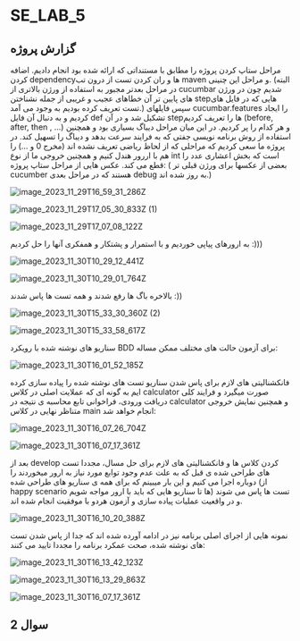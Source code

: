 # SE_LAB_5
<h2>گزارش پروژه
</h2>
مراحل ستاپ کردن پروژه را مطابق با مستنداتی که ارائه شده بود انجام دادیم. اضافه کردن dependencyها و ران کردن تست از درون تب maven و مراحل این چنینی. (البته در مراحل بعدتر مجبور به استفاده از ورژن بالاتری از cucumbar شدیم چون در ورژن های پایین تر آن خطاهای عجیب و غریبی از جمله نشناختن stepهایی که در فایل های تست تعریف کرده بودیم به وجود می آمد.)
سپس فایلهای cucumbar.features را ایجاد کردیم و به دنبال آن فایل def تشکیل شد و در آن stepها را تعریف کردیم (before, after, then , ...) و هر کدام را پر کردیم.
در این میان مراحل دیباگ بسیاری بود و همچنین استفاده از روش برنامه نویسی جفتی که به فرایند سرعت بدهد و دیباگ را تسهیل کند.
در پروژه ما سعی کردیم که مراحلی که از لحاظ ریاضی تعریف نشده اند (مخرج 0 و ...) را هم با اررور هندل کنیم و همچنین خروجی ما از نوع int است که بخش اعشاری عدد را قطع می کند.
عکس هایی از مراحل ستاپ پروژه: ( بعضی از عکسها برای ورژن قبلی تر cucumber هستند که در مراحل بعدی debug به روز شده اند.)

![image_2023_11_29T16_59_31_286Z](https://github.com/YasminKad/SE_LAB_51/assets/59180210/e3a1d3a1-88f3-48b4-ae4b-a53d766f80fd)

![image_2023_11_29T17_05_30_833Z (1)](https://github.com/YasminKad/SE_LAB_51/assets/59180210/baa9dc10-0874-496f-9f88-0293684a6b02)

![image_2023_11_29T17_07_08_122Z](https://github.com/YasminKad/SE_LAB_51/assets/59180210/10e0a84f-e54d-4606-91e9-849d1859666f)

به ارورهای پیاپی خوردیم و با استمرار و پشتکار و همفکری آنها را حل کردیم :)))

![image_2023_11_30T10_29_12_441Z](https://github.com/YasminKad/SE_LAB_51/assets/59180210/38e93824-a3ff-49b0-8eb3-c764ba2833b0)

![image_2023_11_30T10_29_01_764Z](https://github.com/YasminKad/SE_LAB_51/assets/59180210/fcabf5fe-20e0-49f1-926f-0ebe6908eeb8)

بالاخره باگ ها رفع شدند و همه تست ها پاس شدند :))

![image_2023_11_30T15_33_30_360Z (2)](https://github.com/YasminKad/SE_LAB_51/assets/59180210/343d841f-ced5-4e05-96dd-19eec70916ea)

![image_2023_11_30T15_33_58_617Z](https://github.com/YasminKad/SE_LAB_51/assets/59180210/68af8588-715d-401d-926c-7b24fb4d93ed)

سناریو های نوشته شده با رویکرد BDD برای آزمون حالت های مختلف ممکن مساله:

![image_2023_11_30T16_01_52_185Z](https://github.com/YasminKad/SE_LAB_51/assets/59180210/aaad9d05-5aa7-4458-b447-f4746310aa5f)

فانکشنالیتی های لازم برای پاس شدن سناریو تست های نوشته شده را پیاده سازی کرده ایم به گونه ای که عملایت اصلی در کلاس calculator صورت میگیرد و فرایند کلی دریافت ورودی، فراخوانی تابع محاسبه ی نتیجه در calculator و همچنین نمایش خروجی متناظر نهایی در کلاس main انجام خواهد شد:

![image_2023_11_30T16_07_26_704Z](https://github.com/YasminKad/SE_LAB_51/assets/59180210/a0988520-0c98-4a65-8f69-0c8b04d091d7)

![image_2023_11_30T16_07_17_361Z](https://github.com/YasminKad/SE_LAB_51/assets/59180210/65aba24b-fa75-48ae-b629-bf2c034facff)

بعد از develop کردن کلاس ها و فانکشنالیتی های لازم برای حل مسال، مجددا تست های طراحی شده ی قبل که به علت عدم وجود توابع مورد نیاز به ارور میخوردند را دوباره اجرا می کنیم و این بار میبینم که برای همه ی سناریو های طراحی شده (از happy scenario ها تا سناریو هایی که باید با ارور مواجه شویم) تست ها پاس می شوند و در واقعیت عملیات پیاده سازی و آزمون هردو با موفقیت انجام شده اند.

![image_2023_11_30T16_10_20_388Z](https://github.com/YasminKad/SE_LAB_51/assets/59180210/2cdb59b1-dd52-4e30-b746-3647646ad7ac)

نمونه هایی از اجرای اصلی برنامه نیز در ادامه آورده شده اند که جدا از پاس شدن تست های نوشته شده، صحت عمکرد برنامه را مجددا تایید می کنند:

![image_2023_11_30T16_13_42_123Z](https://github.com/YasminKad/SE_LAB_51/assets/59180210/ffcd9c17-dd83-4d58-86f0-c2a8b87853a8)

![image_2023_11_30T16_13_29_863Z](https://github.com/YasminKad/SE_LAB_51/assets/59180210/0ac27a41-a895-4f1b-b879-1f7cd625ce27)

![image_2023_11_30T16_07_17_361Z](https://github.com/YasminKad/SE_LAB_51/assets/59180210/97646164-198b-4006-9e5c-64a4b0671b45)

<h2>سوال 2</h2>



